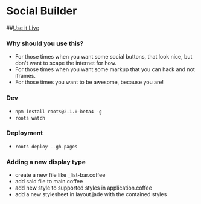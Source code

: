 Social Builder
====
##[Use it Live](http://mojotech.com/social-builder)


### Why should you use this?
* For those times when you want some social buttons, that look nice, but don't want to scape the internet for how.
* For those times when you want some markup that you can hack and not iframes.
* For those times you want to be awesome, because you are!


### Dev
* ``` npm install roots@2.1.0-beta4 -g ```
* ``` roots watch ```


### Deployment
* ```roots deploy --gh-pages```


### Adding a new display type
* create a new file like _list-bar.coffee
* add said file to main.coffee
* add new style to supported styles in application.coffee
* add a new stylesheet in layout.jade with the contained styles